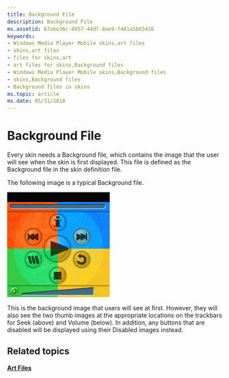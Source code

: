 ```yaml
---
title: Background File
description: Background File
ms.assetid: 67abe36c-8057-44d7-8ae9-f481a5b65416
keywords:
- Windows Media Player Mobile skins,art files
- skins,art files
- files for skins,art
- art files for skins,Background files
- Windows Media Player Mobile skins,Background files
- skins,Background files
- Background files in skins
ms.topic: article
ms.date: 05/31/2018
---
```


# Background File

Every skin needs a Background file, which contains the image that the user will see when the skin is first displayed. This file is defined as the Background file in the skin definition file.

The following image is a typical Background file.

![background file](images/cesdkbak.png)

This is the background image that users will see at first. However, they will also see the two thumb images at the appropriate locations on the trackbars for Seek (above) and Volume (below). In addition, any buttons that are disabled will be displayed using their Disabled images instead.

## Related topics

<dl> <dt>

[**Art Files**](art-files.md)
</dt> </dl>

 

 




